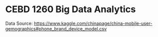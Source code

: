 # CEBD 1260 Big Data Analytics

Data Source:
https://www.kaggle.com/chinapage/china-mobile-user-gemographics#phone_brand_device_model.csv

